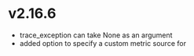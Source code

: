 # v2.16.6

* trace_exception can take None as an argument
* added option to specify a custom metric source for 
